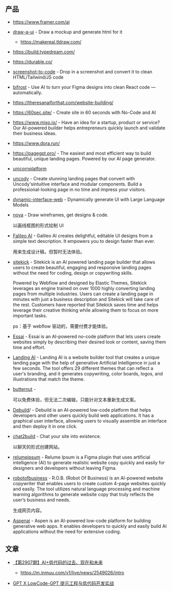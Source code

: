 ## 产品

- https://www.framer.com/ai
- [draw-a-ui](https://github.com/SawyerHood/draw-a-ui) - Draw a mockup and generate html for it

  - https://makereal.tldraw.com/

- https://build.typedream.com/
- https://durable.co/
- [screenshot-to-code](https://github.com/abi/screenshot-to-code) - Drop in a screenshot and convert it to clean HTML/Tailwind/JS code
- [bifrost](https://www.bifrost.so/) - Use AI to turn your Figma designs into clean React code — automatically.
- https://theresanaiforthat.com/website-building/
- https://60sec.site/ - Create site in 60 seconds with No-Code and AI
- https://www.mixo.io/ - Have an idea for a startup, product or service? Our AI-powered builder helps entrepreneurs quickly launch and validate their business ideas.
- https://www.dora.run/
- https://pagegpt.pro/ - The easiest and most efficient way to build beautiful, unique landing pages. Powered by our AI page generator.
- [unicornplatform](https://unicornplatform.com/)
- [uncody](https://uncody.com/#pricing) - Create stunning landing pages that convert with Uncody'sintuitive interface and modular components. Build a professional-looking page in no time and impress your visitors.
- [dynamic-interface-web](https://github.com/zckly/dynamic-interface-web) - Dynamically generate UI with Large Language Models
- [noya](https://www.noya.io/app/) - Draw wireframes, get designs & code.

    以画线框图的形式绘制 UI


- [Falileo AI](https://www.usegalileo.ai/) - Galileo AI creates delightful, editable UI designs from a simple text description. It empowers you to design faster than ever.

    用来生成设计稿，但暂时无法体验。

- [sitekick](https://www.sitekick.ai/) - Sitekick is an AI powered landing page builder that allows users to create beautiful, engaging and responsive landing pages without the need for coding, design or copywriting skills.

    Powered by Webflow and designed by Elastic Themes, Sitekick leverages an engine trained on over 1000 highly converting landing pages from multiple industries. Users can create a landing page in minutes with just a business description and Sitekick will take care of the rest. Customers have reported that Sitekick saves time and helps leverage their creative thinking while allowing them to focus on more important tasks.

    ps：基于 webflow 驱动的，需要付费才能体验。

- [Essai](https://ess.ai/) - Essai is an AI-powered no-code platform that lets users create websites simply by describing their desired look or content, saving them time and effort.
- [Landing AI](https://landing-ai.com/) - Landing AI is a website builder tool that creates a unique landing page with the help of generative Artificial Intelligence in just a few seconds. The tool offers 29 different themes that can reflect a user's branding, and it generates copywriting, color boards, logos, and illustrations that match the theme.
- [butternut](https://butternut.ai/) - 

    可以免费体验，但无法二次编辑，只能针对文本重新生成文案。

- [Debuild](https://debuild.app)/ - Debuild is an AI-powered low-code platform that helps developers and other users quickly build web applications. It has a graphical user interface, allowing users to visually assemble an interface and then deploy it in one click.
- [chat2build](https://chat2build.com/) - Chat your site into existence.

    以聊天的形式创建网站。

- [relumeipsum](https://www.relumeipsum.com/) - Relume Ipsum is a Figma plugin that uses artificial intelligence (AI) to generate realistic website copy quickly and easily for designers and developers without leaving Figma.
- [robotofbusiness](https://www.robotofbusiness.com/) - R.O.B. (Robot Of Business) is an AI-powered website copywriter that enables users to create custom 4-page websites quickly and easily. The tool utilizes natural language processing and machine learning algorithms to generate website copy that truly reflects the user’s business and needs.

    生成网页内容。

- [Aspenai](https://www.getaspenai.com/) - Aspen is an AI-powered low-code platform for building generative web apps. It enables developers to quickly and easily build AI applications without the need for extensive coding.

## 文章

- [【第2907期】AI+低代码的过去、现在和未来](https://mp.weixin.qq.com/s/5mCpzqQOLUcrdH4CfDZE9Q)

    - https://m.inmuu.com/v1/live/news/2549026/intro

- [GPT X LowCode-GPT 提示工程与低代码开发实战](https://zhuanlan.zhihu.com/p/633375871)
